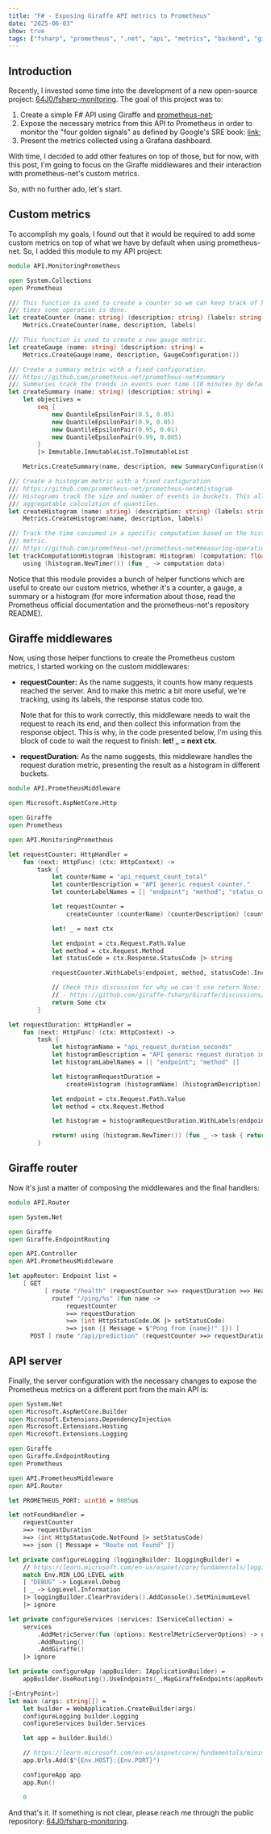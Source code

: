 ```yaml
---
title: "F# - Exposing Giraffe API metrics to Prometheus"
date: "2025-06-03"
show: true
tags: ["fsharp", "prometheus", ".net", "api", "metrics", "backend", "giraffe", "monitoring"]
---
```


## Introduction

Recently, I invested some time into the development of a new open-source project: [64J0/fsharp-monitoring](https://github.com/64J0/fsharp-monitoring). The goal of this project was to:

1.  Create a simple F# API using Giraffe and [prometheus-net](https://github.com/prometheus-net/prometheus-net);
2.  Expose the necessary metrics from this API to Prometheus in order to monitor the "four golden signals" as defined by Google's SRE book: [link](https://sre.google/sre-book/monitoring-distributed-systems/#xref_monitoring_golden-signals);
3.  Present the metrics collected using a Grafana dashboard.

With time, I decided to add other features on top of those, but for now, with this post, I'm going to focus on the Giraffe middlewares and their interaction with prometheus-net's custom metrics.

So, with no further ado, let's start.

## Custom metrics

To accomplish my goals, I found out that it would be required to add some custom metrics on top of what we have by default when using prometheus-net. So, I added this module to my API project:

```fsharp
module API.MonitoringPrometheus

open System.Collections
open Prometheus

/// This function is used to create a counter so we can keep track of how many
/// times some operation is done.
let createCounter (name: string) (description: string) (labels: string array) =
    Metrics.CreateCounter(name, description, labels)

/// This function is used to create a new gauge metric.
let createGauge (name: string) (description: string) =
    Metrics.CreateGauge(name, description, GaugeConfiguration())

/// Create a summary metric with a fixed configuration.
/// https://github.com/prometheus-net/prometheus-net#summary
/// Summaries track the trends in events over time (10 minutes by default).
let createSummary (name: string) (description: string) =
    let objectives =
        seq {
            new QuantileEpsilonPair(0.5, 0.05)
            new QuantileEpsilonPair(0.9, 0.05)
            new QuantileEpsilonPair(0.95, 0.01)
            new QuantileEpsilonPair(0.99, 0.005)
        }
        |> Immutable.ImmutableList.ToImmutableList

    Metrics.CreateSummary(name, description, new SummaryConfiguration(Objectives = objectives))

/// Create a histogram metric with a fixed configuration
/// https://github.com/prometheus-net/prometheus-net#histogram
/// Histograms track the size and number of events in buckets. This allows for
/// aggregatable calculation of quantiles.
let createHistogram (name: string) (description: string) (labels: string array) =
    Metrics.CreateHistogram(name, description, labels)

/// Track the time consumed in a specific computation based on the histogram
/// metric.
/// https://github.com/prometheus-net/prometheus-net#measuring-operation-duration
let trackComputationHistogram (histogram: Histogram) (computation: float -> float) (data: float) =
    using (histogram.NewTimer()) (fun _ -> computation data)
```

Notice that this module provides a bunch of helper functions which are useful to create our custom metrics, whether it's a counter, a gauge, a summary or a histogram (for more information about those, read the Prometheus official documentation and the prometheus-net's repository README).

## Giraffe middlewares

Now, using those helper functions to create the Prometheus custom metrics, I started working on the custom middlewares:

-   **requestCounter:** As the name suggests, it counts how many requests reached the server. And to make this metric a bit more useful, we're tracking, using its labels, the response status code too.

    Note that for this to work correctly, this middleware needs to wait the request to reach its end, and then collect this information from the response object. This is why, in the code presented below, I'm using this block of code to wait the request to finish: **let! \_ = next ctx**.

-   **requestDuration:** As the name suggests, this middleware handles the request duration metric, presenting the result as a histogram in different buckets.

```fsharp
module API.PrometheusMiddleware

open Microsoft.AspNetCore.Http

open Giraffe
open Prometheus

open API.MonitoringPrometheus

let requestCounter: HttpHandler =
    fun (next: HttpFunc) (ctx: HttpContext) ->
        task {
            let counterName = "api_request_count_total"
            let counterDescription = "API generic request counter."
            let counterLabelNames = [| "endpoint"; "method"; "status_code" |]

            let requestCounter =
                createCounter (counterName) (counterDescription) (counterLabelNames)

            let! _ = next ctx

            let endpoint = ctx.Request.Path.Value
            let method = ctx.Request.Method
            let statusCode = ctx.Response.StatusCode |> string

            requestCounter.WithLabels(endpoint, method, statusCode).Inc()

            // Check this discussion for why we can't use return None:
            // - https://github.com/giraffe-fsharp/Giraffe/discussions/659
            return Some ctx
        }

let requestDuration: HttpHandler =
    fun (next: HttpFunc) (ctx: HttpContext) ->
        task {
            let histogramName = "api_request_duration_seconds"
            let histogramDescription = "API generic request duration in seconds."
            let histogramLabelNames = [| "endpoint"; "method" |]

            let histogramRequestDuration =
                createHistogram (histogramName) (histogramDescription) (histogramLabelNames)

            let endpoint = ctx.Request.Path.Value
            let method = ctx.Request.Method

            let histogram = histogramRequestDuration.WithLabels(endpoint, method)

            return! using (histogram.NewTimer()) (fun _ -> task { return! next ctx })
        }

```

## Giraffe router

Now it's just a matter of composing the middlewares and the final handlers:

```fsharp
module API.Router

open System.Net

open Giraffe
open Giraffe.EndpointRouting

open API.Controller
open API.PrometheusMiddleware

let appRouter: Endpoint list =
    [ GET
          [ route "/health" (requestCounter >=> requestDuration >=> Health.index ())
            routef "/ping/%s" (fun name ->
                requestCounter
                >=> requestDuration
                >=> (int HttpStatusCode.OK |> setStatusCode)
                >=> json {| Message = $"Pong from {name}!" |}) ]
      POST [ route "/api/prediction" (requestCounter >=> requestDuration >=> Prediction.createController ()) ] ]
```

## API server

Finally, the server configuration with the necessary changes to expose the Prometheus metrics on a different port from the main API is:

```fsharp
open System.Net
open Microsoft.AspNetCore.Builder
open Microsoft.Extensions.DependencyInjection
open Microsoft.Extensions.Hosting
open Microsoft.Extensions.Logging

open Giraffe
open Giraffe.EndpointRouting
open Prometheus

open API.PrometheusMiddleware
open API.Router

let PROMETHEUS_PORT: uint16 = 9085us

let notFoundHandler =
    requestCounter
    >=> requestDuration
    >=> (int HttpStatusCode.NotFound |> setStatusCode)
    >=> json {| Message = "Route not Found" |}

let private configureLogging (loggingBuilder: ILoggingBuilder) =
    // https://learn.microsoft.com/en-us/aspnet/core/fundamentals/logging#logging-providers
    match Env.MIN_LOG_LEVEL with
    | "DEBUG" -> LogLevel.Debug
    | _ -> LogLevel.Information
    |> loggingBuilder.ClearProviders().AddConsole().SetMinimumLevel
    |> ignore

let private configureServices (services: IServiceCollection) =
    services
        .AddMetricServer(fun (options: KestrelMetricServerOptions) -> options.Port <- PROMETHEUS_PORT)
        .AddRouting()
        .AddGiraffe()
    |> ignore

let private configureApp (appBuilder: IApplicationBuilder) =
    appBuilder.UseRouting().UseEndpoints(_.MapGiraffeEndpoints(appRouter)).UseGiraffe(notFoundHandler)

[<EntryPoint>]
let main (args: string[]) =
    let builder = WebApplication.CreateBuilder(args)
    configureLogging builder.Logging
    configureServices builder.Services

    let app = builder.Build()

    // https://learn.microsoft.com/en-us/aspnet/core/fundamentals/minimal-apis/webapplication#working-with-ports
    app.Urls.Add($"{Env.HOST}:{Env.PORT}")

    configureApp app
    app.Run()

    0
```

And that's it. If something is not clear, please reach me through the public repository: [64J0/fsharp-monitoring](https://github.com/64J0/fsharp-monitoring).
